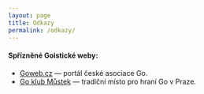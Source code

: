 ```yaml
---
layout: page
title: Odkazy
permalink: /odkazy/
---
```


#### Spřízněné Goistické weby:

 * [Goweb.cz](http://goweb.cz) &mdash; portál české asociace Go.
 * [Go klub Můstek](http://goklubmustek.j2m.cz) &mdash; tradiční místo pro hraní Go v Praze.

